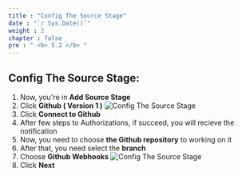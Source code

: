```yaml
---
title : "Config The Source Stage"
date : "`r Sys.Date()`"
weight : 2
chapter : false
pre : " <b> 5.2 </b> "
---
```


## Config The Source Stage:

1. Now, you're in **Add Source Stage**
2. Click **Github ( Version 1 )**
![Config The Source Stage](https://fdat3.github.io/nodejs-cicd-aws/images/5-CreateDeliveryPipeline/5.2-ConfigTheSourceStage/0001-config-source-stage.png)
3. Click **Connect to Github**
4. After few steps to Authorizations, if succeed, you will recieve the notification 
5. Now, you need to choose **the Github repository** to working on it
6. After that, you need select the **branch**
7. Choose **Github Webhooks**
![Config The Source Stage](https://fdat3.github.io/nodejs-cicd-aws/images/5-CreateDeliveryPipeline/5.2-ConfigTheSourceStage/0002-config-source-stage.png)
8. Click **Next**

   